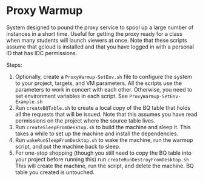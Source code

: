 # Proxy Warmup

System designed to pound the proxy service to spool up a large number of instances in a short time. Useful for
getting the proxy ready for a class when many students will launch viewers at once. Note that these scripts assume
that gcloud is installed and that you have logged in with a personal ID that has IDC permissions.

Steps:

1. Optionally, create a `ProxyWarmup-SetEnv.sh` file to configure the system to your project, targets, and VM 
   parameters. All the scripts use the parameters to work in concert with each other. Otherwise, you need
   to set environment variables in each script. See `ProxyWarmup-SetEnv-Example.sh`
2. Run `createBQTable.sh` to create a local copy of the BQ table that holds all the requests that will be issued.
   Note that this assumes you have read permissions on the project where the source table lives.
3. Run `createSleepFromDesktop.sh` to build the machine and sleep it. This takes a while to set up the machine and
   install the dependencies.
4. Run `wakeRunSleepFromDesktop.sh` to wake the machine, run the warmup script, and put the machine back to sleep.
5. For one-stop shopping (though you still need to copy the BQ table into your project before running this) run
   `createRunDestroyFromDesktop.sh` This will create the machine, run the script, and delete the machine. BQ table
   you created is untouched.
